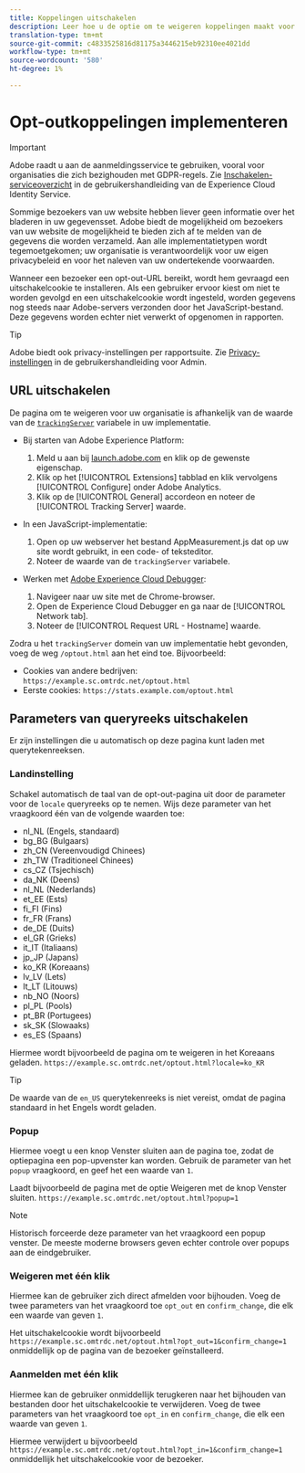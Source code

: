 ```yaml
---
title: Koppelingen uitschakelen
description: Leer hoe u de optie om te weigeren koppelingen maakt voor bezoekers van uw site.
translation-type: tm+mt
source-git-commit: c4833525816d81175a3446215eb92310ee4021dd
workflow-type: tm+mt
source-wordcount: '580'
ht-degree: 1%

---
```



# Opt-outkoppelingen implementeren

>[!IMPORTANT]
>
>Adobe raadt u aan de aanmeldingsservice te gebruiken, vooral voor organisaties die zich bezighouden met GDPR-regels. Zie [Inschakelen-serviceoverzicht](https://docs.adobe.com/content/help/en/id-service/using/implementation/opt-in-service/optin-overview.html) in de gebruikershandleiding van de Experience Cloud Identity Service.

Sommige bezoekers van uw website hebben liever geen informatie over het bladeren in uw gegevensset. Adobe biedt de mogelijkheid om bezoekers van uw website de mogelijkheid te bieden zich af te melden van de gegevens die worden verzameld. Aan alle implementatietypen wordt tegemoetgekomen; uw organisatie is verantwoordelijk voor uw eigen privacybeleid en voor het naleven van uw ondertekende voorwaarden.

Wanneer een bezoeker een opt-out-URL bereikt, wordt hem gevraagd een uitschakelcookie te installeren. Als een gebruiker ervoor kiest om niet te worden gevolgd en een uitschakelcookie wordt ingesteld, worden gegevens nog steeds naar Adobe-servers verzonden door het JavaScript-bestand. Deze gegevens worden echter niet verwerkt of opgenomen in rapporten.

>[!TIP]
>
>Adobe biedt ook privacy-instellingen per rapportsuite. Zie [Privacy-instellingen](../../admin/admin/privacy-settings.md) in de gebruikershandleiding voor Admin.

## URL uitschakelen

De pagina om te weigeren voor uw organisatie is afhankelijk van de waarde van de [`trackingServer`](../vars/config-vars/trackingserver.md) variabele in uw implementatie.

* Bij starten van Adobe Experience Platform:
   1. Meld u aan bij [launch.adobe.com](https://launch.adobe.com) en klik op de gewenste eigenschap.
   2. Klik op het [!UICONTROL Extensions] tabblad en klik vervolgens [!UICONTROL Configure] onder Adobe Analytics.
   3. Klik op de [!UICONTROL General] accordeon en noteer de [!UICONTROL Tracking Server] waarde.

* In een JavaScript-implementatie:
   1. Open op uw webserver het bestand AppMeasurement.js dat op uw site wordt gebruikt, in een code- of teksteditor.
   2. Noteer de waarde van de `trackingServer` variabele.

* Werken met [Adobe Experience Cloud Debugger](https://docs.adobe.com/content/help/en/debugger/using/experience-cloud-debugger.html):
   1. Navigeer naar uw site met de Chrome-browser.
   2. Open de Experience Cloud Debugger en ga naar de [!UICONTROL Network tab].
   3. Noteer de [!UICONTROL Request URL - Hostname] waarde.

Zodra u het `trackingServer` domein van uw implementatie hebt gevonden, voeg de weg `/optout.html` aan het eind toe. Bijvoorbeeld:

* Cookies van andere bedrijven: `https://example.sc.omtrdc.net/optout.html`
* Eerste cookies: `https://stats.example.com/optout.html`

## Parameters van queryreeks uitschakelen

Er zijn instellingen die u automatisch op deze pagina kunt laden met querytekenreeksen.

### Landinstelling

Schakel automatisch de taal van de opt-out-pagina uit door de parameter voor de `locale` queryreeks op te nemen. Wijs deze parameter van het vraagkoord één van de volgende waarden toe:

* nl_NL (Engels, standaard)
* bg_BG (Bulgaars)
* zh_CN (Vereenvoudigd Chinees)
* zh_TW (Traditioneel Chinees)
* cs_CZ (Tsjechisch)
* da_NK (Deens)
* nl_NL (Nederlands)
* et_EE (Ests)
* fi_FI (Fins)
* fr_FR (Frans)
* de_DE (Duits)
* el_GR (Grieks)
* it_IT (Italiaans)
* jp_JP (Japans)
* ko_KR (Koreaans)
* lv_LV (Lets)
* lt_LT (Litouws)
* nb_NO (Noors)
* pl_PL (Pools)
* pt_BR (Portugees)
* sk_SK (Slowaaks)
* es_ES (Spaans)

Hiermee wordt bijvoorbeeld de pagina om te weigeren in het Koreaans geladen. `https://example.sc.omtrdc.net/optout.html?locale=ko_KR`

>[!TIP]
>
>De waarde van de `en_US` querytekenreeks is niet vereist, omdat de pagina standaard in het Engels wordt geladen.

### Popup

Hiermee voegt u een knop Venster sluiten aan de pagina toe, zodat de optiepagina een pop-upvenster kan worden. Gebruik de parameter van het `popup` vraagkoord, en geef het een waarde van `1`.

Laadt bijvoorbeeld de pagina met de optie Weigeren met de knop Venster sluiten. `https://example.sc.omtrdc.net/optout.html?popup=1`

>[!NOTE]
>
>Historisch forceerde deze parameter van het vraagkoord een popup venster. De meeste moderne browsers geven echter controle over popups aan de eindgebruiker.

### Weigeren met één klik

Hiermee kan de gebruiker zich direct afmelden voor bijhouden. Voeg de twee parameters van het vraagkoord toe `opt_out` en `confirm_change`, die elk een waarde van geven `1`.

Het uitschakelcookie wordt bijvoorbeeld `https://example.sc.omtrdc.net/optout.html?opt_out=1&confirm_change=1` onmiddellijk op de pagina van de bezoeker geïnstalleerd.

### Aanmelden met één klik

Hiermee kan de gebruiker onmiddellijk terugkeren naar het bijhouden van bestanden door het uitschakelcookie te verwijderen. Voeg de twee parameters van het vraagkoord toe `opt_in` en `confirm_change`, die elk een waarde van geven `1`.

Hiermee verwijdert u bijvoorbeeld `https://example.sc.omtrdc.net/optout.html?opt_in=1&confirm_change=1` onmiddellijk het uitschakelcookie voor de bezoeker.
